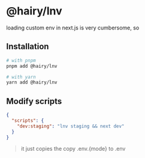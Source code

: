 # @hairy/lnv

loading custom env in next.js is very cumbersome, so

## Installation

```sh
# with pnpm
pnpm add @hairy/lnv

# with yarn
yarn add @hairy/lnv
```

## Modify scripts

```json
{
  "scripts": {
    "dev:staging": "lnv staging && next dev"
  }
}
```

> it just copies the copy .env.{mode} to .env
